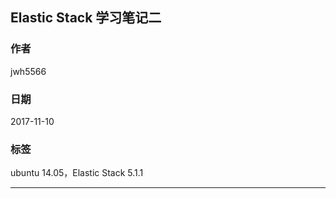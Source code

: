 ##  Elastic Stack 学习笔记二
### 作者               
jwh5566                
                
### 日期              
2017-11-10                  
### 标签              
ubuntu 14.05，Elastic Stack 5.1.1

---